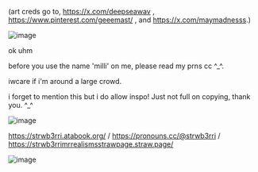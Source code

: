 (art creds go to, https://x.com/deepseawav , https://www.pinterest.com/geeemast/ , and https://x.com/maymadnesss.)

![image](https://github.com/user-attachments/assets/263cc745-8de3-45b5-b356-3c97ec1a0b2e)




ok uhm

before you use the name 'milli' on me, please read my prns cc ^_^.

iwcare if i'm around a large crowd.

i forget to mention this but i do allow inspo! Just not full on copying, thank you.  ^_^

![image](https://github.com/user-attachments/assets/563908de-03bb-480d-bff1-09fad213f168)

https://strwb3rri.atabook.org/   /    https://pronouns.cc/@strwb3rri     /    https://strwb3rrimrrealismsstrawpage.straw.page/



![image](https://github.com/user-attachments/assets/2d242179-506f-4c73-943b-d8b47641f550)






